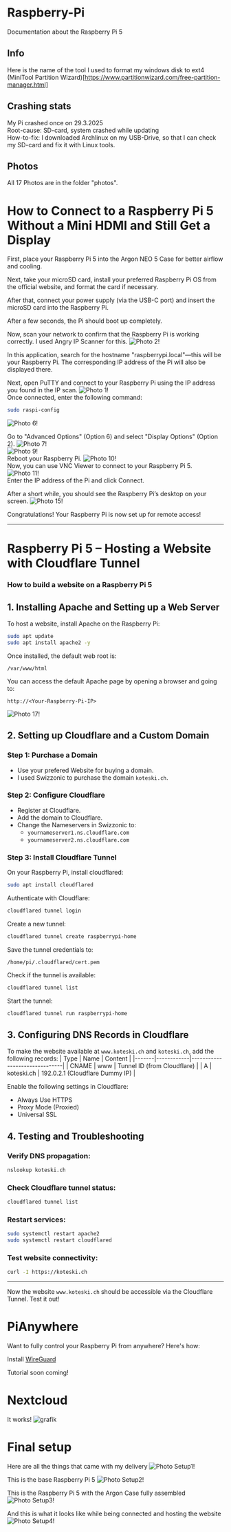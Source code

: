 # Raspberry-Pi
Documentation about the Raspberry Pi 5

## Info
Here is the name of the tool I used to format my windows disk to ext4
(MiniTool Partition Wizard)[https://www.partitionwizard.com/free-partition-manager.html]

## Crashing stats
My Pi crashed once on 29.3.2025 <br>
Root-cause: SD-card, system crashed while updating <br>
How-to-fix: I downloaded Archlinux on my USB-Drive, so that I can check my SD-card and fix it with Linux tools.




## Photos
All 17 Photos are in the folder "photos".



# How to Connect to a Raspberry Pi 5 Without a Mini HDMI and Still Get a Display
First, place your Raspberry Pi 5 into the Argon NEO 5 Case for better airflow and cooling.

Next, take your microSD card, install your preferred Raspberry Pi OS from the official website, and format the card if necessary.

After that, connect your power supply (via the USB-C port) and insert the microSD card into the Raspberry Pi.

After a few seconds, the Pi should boot up completely.

Now, scan your network to confirm that the Raspberry Pi is working correctly. I used Angry IP Scanner for this.
![Photo 2!](photos/photo2.png)

In this application, search for the hostname "raspberrypi.local"—this will be your Raspberry Pi. The corresponding IP address of the Pi will also be displayed there.

Next, open PuTTY and connect to your Raspberry Pi using the IP address you found in the IP scan.
![Photo 1!](photos/photo1.png)
<br>
Once connected, enter the following command:

```bash
sudo raspi-config
```
![Photo 6!](photos/photo6.png)

Go to "Advanced Options" (Option 6) and select "Display Options" (Option 2).
![Photo 7!](photos/photo7.png)
<br>
![Photo 9!](photos/photo9.png)
<br>
Reboot your Raspberry Pi.
![Photo 10!](photos/photo10.png)
<br>
Now, you can use VNC Viewer to connect to your Raspberry Pi 5.
![Photo 11!](photos/photo11.png)
<br>
Enter the IP address of the Pi and click Connect.

After a short while, you should see the Raspberry Pi’s desktop on your screen.
![Photo 15!](photos/photo15.png)

Congratulations! Your Raspberry Pi is now set up for remote access!

---

# Raspberry Pi 5 – Hosting a Website with Cloudflare Tunnel

### How to build a website on a Raspberry Pi 5

## 1. Installing Apache and Setting up a Web Server

To host a website, install Apache on the Raspberry Pi:
```bash
sudo apt update
sudo apt install apache2 -y
```

Once installed, the default web root is:
```
/var/www/html
```

You can access the default Apache page by opening a browser and going to:
```
http://<Your-Raspberry-Pi-IP>
```

![Photo 17!](photos/photo17.png)

## 2. Setting up Cloudflare and a Custom Domain

### Step 1: Purchase a Domain
- Use your prefered Website for buying a domain.
- I used Swizzonic to purchase the domain `koteski.ch`.


### Step 2: Configure Cloudflare
- Register at Cloudflare.
- Add the domain to Cloudflare.
- Change the Nameservers in Swizzonic to:
  - `yournameserver1.ns.cloudflare.com`
  - `yournameserver2.ns.cloudflare.com`

### Step 3: Install Cloudflare Tunnel

On your Raspberry Pi, install cloudflared:
```bash
sudo apt install cloudflared
```

Authenticate with Cloudflare:
```bash
cloudflared tunnel login
```

Create a new tunnel:
```bash
cloudflared tunnel create raspberrypi-home
```

Save the tunnel credentials to:
```
/home/pi/.cloudflared/cert.pem
```

Check if the tunnel is available:
```bash
cloudflared tunnel list
```

Start the tunnel:
```bash
cloudflared tunnel run raspberrypi-home
```

## 3. Configuring DNS Records in Cloudflare

To make the website available at `www.koteski.ch` and `koteski.ch`, add the following records:
| Type  | Name       | Content                       |
|-------|------------|-------------------------------|
| CNAME | www        | Tunnel ID (from Cloudflare)   |
| A     | koteski.ch | 192.0.2.1 (Cloudflare Dummy IP) |

Enable the following settings in Cloudflare:
- Always Use HTTPS
- Proxy Mode (Proxied)
- Universal SSL

## 4. Testing and Troubleshooting

### Verify DNS propagation:
```bash
nslookup koteski.ch
```

### Check Cloudflare tunnel status:
```bash
cloudflared tunnel list
```

### Restart services:
```bash
sudo systemctl restart apache2
sudo systemctl restart cloudflared
```

### Test website connectivity:
```bash
curl -I https://koteski.ch
```

---

Now the website `www.koteski.ch` should be accessible via the Cloudflare Tunnel.
Test it out!




# PiAnywhere
Want to fully control your Raspberry Pi from anywhere? Here's how:

Install [WireGuard](https://www.wireguard.com/install/)

Tutorial soon coming!






# Nextcloud



It works!
![grafik](https://github.com/user-attachments/assets/2bf550db-bb84-40b8-9341-6c6169618f86)











# Final setup

Here are all the things that came with my delivery
![Photo Setup1!](final-setup/setup1.jpg)

This is the base Raspberry Pi 5
![Photo Setup2!](final-setup/setup2.jpg)

This is the Raspberry Pi 5 with the Argon Case fully assembled
![Photo Setup3!](final-setup/setup3.jpg)

And this is what it looks like while being connected and hosting the website
![Photo Setup4!](final-setup/setup4.jpg)
